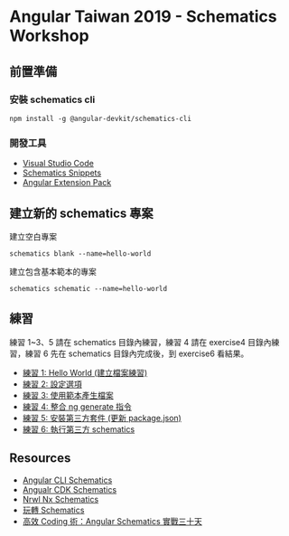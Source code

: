 # Angular Taiwan 2019 - Schematics Workshop

## 前置準備

### 安裝 schematics cli

```shell
npm install -g @angular-devkit/schematics-cli
```

### 開發工具

- [Visual Studio Code](https://code.visualstudio.com/)
- [Schematics Snippets](https://marketplace.visualstudio.com/items?itemName=MikeHuang.vscode-schematics-snippets)
- [Angular Extension Pack](https://marketplace.visualstudio.com/items?itemName=doggy8088.angular-extension-pack)

## 建立新的 schematics 專案

建立空白專案

```shell
schematics blank --name=hello-world
```

建立包含基本範本的專案

```shell
schematics schematic --name=hello-world
```

## 練習

練習 1~3、5 請在 schematics 目錄內練習，練習 4 請在 exercise4 目錄內練習，練習 6 先在 schematics 目錄內完成後，到 exercise6 看結果。

- [練習 1: Hello World (建立檔案練習)](schematics/src/hello-world/README.md)
- [練習 2: 設定選項](schematics/src/exercise-2/README.md)
- [練習 3: 使用範本產生檔案](schematics/src/exercise-3/README.md)
- [練習 4: 整合 ng generate 指令](exercise4/README.md)
- [練習 5: 安裝第三方套件 (更新 package.json)](schematics/src/exercise-5/README.md)
- [練習 6: 執行第三方 schematics](schematics/src/exercise-6/README.md)

## Resources

- [Angular CLI Schematics](https://github.com/angular/angular-cli/tree/master/packages/schematics/angular)
- [Angualr CDK Schematics](https://github.com/angular/components/tree/master/src/cdk/schematics)
- [Nrwl Nx Schematics](https://github.com/nrwl/nx/tree/master/packages)
- [玩轉 Schematics](https://www.slideshare.net/ssuser35b57e/playing-schematics-modern-web-2018)
- [高效 Coding 術：Angular Schematics 實戰三十天](https://ithelp.ithome.com.tw/users/20090728/ironman/2149)
